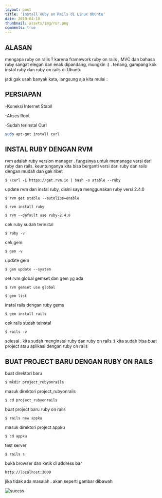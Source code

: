 ```yaml
---
layout: post
title: 'Install Ruby on Rails di Linux Ubuntu'
date: 2019-04-18
thumbnail: assets/img/ror.png
comments: true
---
```


## ALASAN
mengapa ruby on rails ?  karena framework ruby on rails , MVC dan bahasa ruby sangat elegan dan enak dipandang, mungkin :) . tenang, gampang kok instal ruby dan ruby on rails di Ubuntu 

jadi gak usah banyak kata, langsung aja kita mulai : 

## PERSIAPAN 
-Koneksi Internet Stabil 

-Akses Root 

-Sudah terinstal Curl 

```bash
sudo apt-get install curl
```


## INSTAL RUBY DENGAN RVM  
rvm adalah ruby version manager . fungsinya untuk memanage versi dari ruby dan rails. 
keuntunganya kita bisa berganti versi dari ruby dan rails dengan mudah dan gak ribet

```$ \curl -L https://get.rvm.io | bash -s stable --ruby```


update rvm dan instal ruby, disini saya menggunakan ruby versi 2.4.0 

```$ rvm get stable --autolibs=enable```  

```$ rvm install ruby```  

```$ rvm --default use ruby-2.4.0``` 


cek ruby sudah terinstal 

```$ ruby -v``` 


cek gem 

```$ gem -v``` 


update gem 

```$ gem update --system``` 


set rvm global gemset dan gem yg ada 

```$ rvm gemset use global``` 

```$ gem list``` 


instal rails dengan ruby gems 

```$ gem install rails``` 
    
cek rails sudah teinstal 

```$ rails -v``` 

selesai . kita sudah menginstal ruby dan ruby on rails :) 
kita sudah bisa buat project atau aplikasi dengan ruby on rails 



## BUAT PROJECT BARU DENGAN RUBY ON RAILS   

buat direktori baru 

```$ mkdir project_rubyonrails``` 


masuk direktori project_rubyonrails 

```$ cd project_rubyonrails``` 


buat project baru ruby on rails 

```$ rails new appku``` 


masuk direktori project appku 

```$ cd appku``` 


test server

```$ rails s``` 


buka browser dan ketik di address bar 

```http://localhost:3000``` 

jika tidak ada masalah . akan seperti gambar dibawah 


![sucess](https://s3.gifyu.com/images/eNjSzlZ8UOw.jpg)




